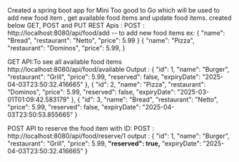 Created a spring boot app for Mini Too good to Go which will be used to add new food item , get available food items and update food items.
created below GET, POST and PUT REST Apis :
POST :  http://localhost:8080/api/food/add   -- to add new food items ex:
{
  "name": "Bread",
  "restaurant": "Netto",
  "price": 5.99
}
{
  "name": "Pizza",
  "restaurant": "Dominos",
  "price": 5.99,
}

GET API:To see all available food items
http://localhost:8080/api/food/available
Output : 
 {
        "id": 1,
        "name": "Burger",
        "restaurant": "Grill",
        "price": 5.99,
        "reserved": false,
        "expiryDate": "2025-04-03T23:50:32.416665"
    },
    {
        "id": 2,
        "name": "Pizza",
        "restaurant": "Dominos",
        "price": 5.99,
        "reserved": false,
        "expiryDate": "2025-03-01T01:09:42.583179"
    },
    {
        "id": 3,
        "name": "Bread",
        "restaurant": "Netto",
        "price": 5.99,
        "reserved": false,
        "expiryDate": "2025-04-03T23:50:53.855665"
    }

POST API to reserve the food item with ID:
POST : http://localhost:8080/api/food/reserve/1
output : {
    "id": 1,
    "name": "Burger",
    "restaurant": "Grill",
    "price": 5.99,
    **"reserved": true,**
    "expiryDate": "2025-04-03T23:50:32.416665"
}
